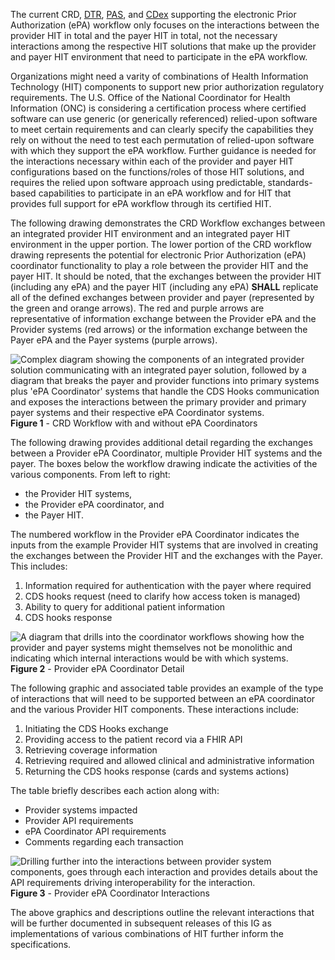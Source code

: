 The current CRD, [DTR](http://hl7.org/fhir/us/davinci-dtr), [PAS](http://hl7.org/fhir/us/davinci-pas), and [CDex](http://hl7.org/fhir/us/davinci-cdex) supporting the electronic Prior Authorization (ePA) workflow only focuses on the interactions between the provider HIT in total and the payer HIT in total, not the necessary interactions among the respective HIT solutions that make up the provider and payer HIT environment that need to participate in the ePA workflow.

Organizations might need a varity of combinations of Health Information Technology (HIT) components to support new prior authorization regulatory requirements.  The U.S. Office of the National Coordinator for Health Information (ONC) is considering a certification process where certified software can use generic (or generically referenced) relied-upon software to meet certain requirements and can clearly specify the capabilities they rely on without the need to test each permutation of relied-upon software with which they support the ePA workflow. Further guidance is needed for the interactions necessary within each of the provider and payer HIT configurations based on the functions/roles of those HIT solutions, and requires the relied upon software approach using predictable, standards-based capabilities to participate in an ePA workflow and for HIT that provides full support for ePA workflow through its certified HIT.

The following drawing demonstrates the CRD Workflow exchanges between an integrated provider HIT environment and an integrated payer HIT environment in the upper portion.  The lower portion of the CRD workflow drawing represents the potential for electronic Prior Authorization (ePA) coordinator functionality to play a role between the provider HIT and the payer HIT.  It should be noted, that the exchanges between the provider HIT (including any ePA) and the payer HIT (including any ePA) **SHALL** replicate all of the defined exchanges between provider and payer (represented by the green and orange arrows).  The red and purple arrows are representative of information exchange between the Provider ePA and the Provider systems (red arrows) or the information exchange between the Payer ePA and the Payer systems (purple arrows).

<div>
	<img src="epA-workflow.png" alt="Complex diagram showing the components of an integrated provider solution communicating with an integrated payer solution, followed by a diagram that breaks the payer and provider functions into primary systems plus 'ePA Coordinator' systems that handle the CDS Hooks communication and exposes the interactions between the primary provider and primary payer systems and their respective ePA Coordinator systems."/>
	<b>Figure 1</b> - CRD Workflow with and without ePA Coordinators
</div>

The following drawing provides additional detail regarding the exchanges between a Provider ePA Coordinator, multiple Provider HIT systems and the payer.  The boxes below the workflow drawing indicate the activities of the various components. From left to right: 

* the Provider HIT systems,
* the Provider ePA coordinator, and
* the Payer HIT.

The numbered workflow in the Provider ePA Coordinator indicates the inputs from the example Provider HIT systems that are involved in creating the exchanges between the Provider HIT and the exchanges with the Payer. This includes:

1. Information required for authentication with the payer where required
2. CDS hooks request (need to clarify how access token is managed)
3. Ability to query for additional patient information
4. CDS hooks response

<div>
	<img src="ePA-coord-detail.png" alt="A diagram that drills into the coordinator workflows showing how the provider and payer systems might themselves not be monolithic and indicating which internal interactions would be with which systems."/>
	<b>Figure 2</b> - Provider ePA Coordinator Detail
</div>

The following graphic and associated table provides an example of the type of interactions that will need to be supported between an ePA coordinator and the various Provider HIT components.  These interactions include:

1. Initiating the CDS Hooks exchange
2. Providing access to the patient record via a FHIR API
3. Retrieving coverage information
4. Retrieving required and allowed clinical and administrative information
5. Returning the CDS hooks response (cards and systems actions)

The table briefly describes each action along with:

* Provider systems impacted
* Provider API requirements
* ePA Coordinator API requirements
* Comments regarding each transaction

<div>
	<img src="ePA-coord-interactions.png" alt="Drilling further into the interactions between provider system components, goes through each interaction and provides details about the API requirements driving interoperability for the interaction."/>
	<b>Figure 3</b> - Provider ePA Coordinator Interactions
</div>

The above graphics and descriptions outline the relevant interactions that will be further documented in subsequent releases of this IG as implementations of various combinations of HIT further inform the specifications.